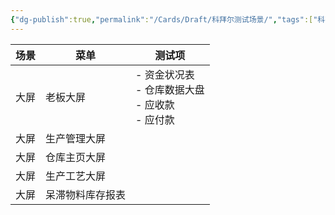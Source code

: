 ```yaml
---
{"dg-publish":true,"permalink":"/Cards/Draft/科拜尔测试场景/","tags":["科拜尔/蝶创I-MES/WMS"]}
---
```




| 场景  | 菜单       | 测试项                                |
| --- | -------- | ---------------------------------- |
| 大屏  | 老板大屏     | - 资金状况表<br>- 仓库数据大盘<br>- 应收款<br>- 应付款 |
| 大屏  | 生产管理大屏   |                                    |
| 大屏  | 仓库主页大屏   |                                    |
| 大屏  | 生产工艺大屏   |                                    |
| 大屏  | 呆滞物料库存报表 |                                    |
